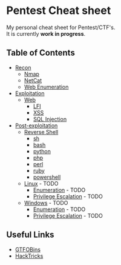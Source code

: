 # Pentest Cheat sheet
My personal cheat sheet for Pentest/CTF's.  
It is currently **work in progress**.

## Table of Contents
- [Recon](/recon)
  - [Nmap](/recon#nmap)
  - [NetCat](/recon#netcat)
  - [Web Enumeration](/recon#web-enumeration)
- [Exploitation](/exploitation)
  - [Web](/exploitation#web)
    - [LFI](/exploitation#lfi)
    - [XSS](/exploitation#xss)
    - [SQL Injection](/exploitation#sql-injection)
- [Post-exploitation](/post-exploitation)
  - [Reverse Shell](/post-exploitation#reverse-shell)
    - [sh](/post-exploitation#sh)
    - [bash](/post-exploitation#bash)
    - [python](/post-exploitation#python)
    - [php](/post-exploitation#php)
    - [perl](/post-exploitation#perl)
    - [ruby](/post-exploitation#ruby)
    - [powershell](/post-exploitation#powershell)
  - [Linux](#) - TODO
    - [Enumeration](#) - TODO
    - [Privilege Escalation](#) - TODO
  - [Windows](#) - TODO
    - [Enumeration](#) - TODO
    - [Privilege Escalation](#) - TODO

## Useful Links
- [GTFOBins](https://gtfobins.github.io/)
- [HackTricks](https://book.hacktricks.xyz/)
